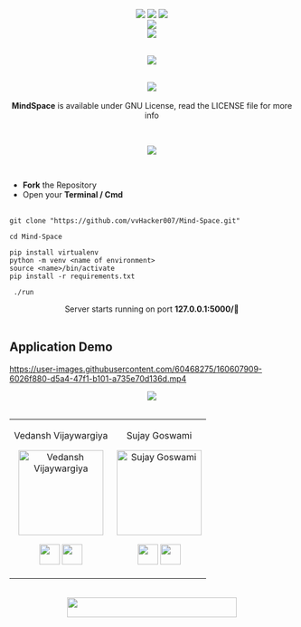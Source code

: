 <div align="center"> 
  <p align='center'> 
   <a href="https://mindspace.cf"><img src="https://img.shields.io/badge/-%20%20Mind%20Space%20:%20mindspace.cf%20-darkgreen?style=for-the-badge" /></a>
   <img src="https://forthebadge.com/images/badges/built-with-love.svg" />
   <img src="https://img.shields.io/badge/-By%20Vedansh%20-blue?style=for-the-badge" /><br>
   <img src="http://ForTheBadge.com/images/badges/made-with-python.svg" />
    <br>
   <img src="https://img.shields.io/badge/License-GNU-yellow.svg?style=for-the-badge" /><br>
  </p>
 </div>
 
 <div align="center">
  <br>
  <img src="https://github.com/vvHacker007/Mind-Space/blob/main/static/Images/Screenshots/Mockup_2.jpg"/>
 </div>
 <div align="center">
 <p>
 <br>
   <img src="https://img.shields.io/badge/License-GNU-yellow.svg?style=for-the-badge" /><br>
   <br><strong>MindSpace</strong> is available under GNU License, read the LICENSE file for more info
  <p>
  </div><br>
<div align="center">
  <p>    
  <img src="https://img.shields.io/badge/How%20to%20start%20locally%F0%9F%9B%A0%EF%B8%8F-purple?logo=visual-studio-code&style=for-the-badge" /><br>
</div><br>

- **Fork** the Repository
- Open your **Terminal / Cmd**
 <br><br>
 ```
 git clone "https://github.com/vvHacker007/Mind-Space.git"
 ```   
 
 ```
 cd Mind-Space
 ```
 
 ```
 pip install virtualenv
 python -m venv <name of environment>
 source <name>/bin/activate
 pip install -r requirements.txt
 ```
 
 ```
  ./run
 ```
 
 <div align="center">
  Server starts running on port <strong>127.0.0.1:5000/🚀</strong>
 </div><br>

## Application Demo
https://user-images.githubusercontent.com/60468275/160607909-6026f880-d5a4-47f1-b101-a735e70d136d.mp4
 
<div align="center">
  <img src="https://img.shields.io/badge/Contributors-black?logo=github&style=for-the-badge" />
 </div>
 
<div align="center">
<br><table>
<tr align="center">
<td>
  
Vedansh Vijaywargiya

<p align="center">
<img src = "https://avatars.githubusercontent.com/vvHacker007" width="150" height="150" alt="Vedansh Vijaywargiya">
</p>
<p align="center">
<a href = "https://github.com/vvHacker007"><img src = "http://www.iconninja.com/files/241/825/211/round-collaboration-social-github-code-circle-network-icon.svg" width="36" height = "36"/></a>
<a href = "https://www.linkedin.com/in/vedansh-vijaywargiya/">
<img src = "http://www.iconninja.com/files/863/607/751/network-linkedin-social-connection-circular-circle-media-icon.svg" width="36" height="36"/>
</a>
</p>
</td>

<td>

Sujay Goswami

<p align="center">
<img src = "https://avatars.githubusercontent.com/sg23600"  width="150" height="150" alt="Sujay Goswami">
</p>
<p align="center">
<a href = "https://github.com/sg23600"><img src = "http://www.iconninja.com/files/241/825/211/round-collaboration-social-github-code-circle-network-icon.svg" width="36" height = "36"/></a>
<a href = "https://www.linkedin.com/in/sujaygoswami/">
<img src = "http://www.iconninja.com/files/863/607/751/network-linkedin-social-connection-circular-circle-media-icon.svg" width="36" height="36"/>
</a>
</p>
</td>
</table>
</tr><br>
 </table>
 
 <div align="center">
  <img src="https://img.shields.io/badge/Please%20star%20if%20you%20like%20it-gold?logo=Southwest%20Airlines&style=for-the-badge" width="300" height="35"/>
 </div>
